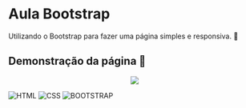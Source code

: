 # Aula Bootstrap

Utilizando o Bootstrap para fazer uma página simples e responsiva. 📄


## Demonstração da página 📄

<p align='center'>
<img src="https://user-images.githubusercontent.com/99850507/195738397-417dae32-76c7-4209-8067-4ab228eedcba.gif" width 700px>
</p>


![HTML](https://img.shields.io/badge/HTML5-E34F26?style=for-the-badge&logo=html5&logoColor=white)
![CSS](https://img.shields.io/badge/CSS3-1572B6?style=for-the-badge&logo=css3&logoColor=white)
![BOOTSTRAP](https://img.shields.io/badge/Bootstrap-563D7C?style=for-the-badge&logo=bootstrap&logoColor=white)


